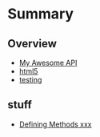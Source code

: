 # Summary

## Overview

* [My Awesome API](README.md)
* [html5](html5.md)
* [testing](testing.md)

## stuff

* [Defining Methods xxx](methods.md)

